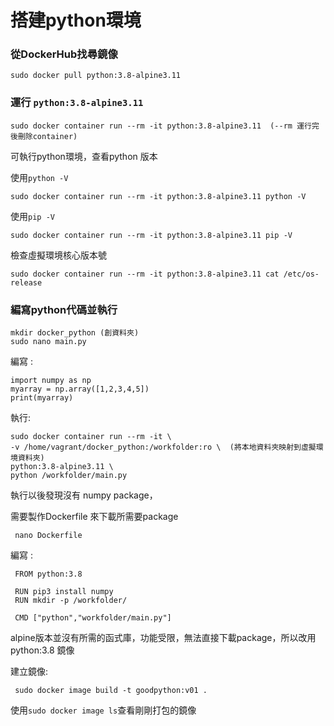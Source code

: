 # 搭建python環境

### 從DockerHub找尋鏡像

    sudo docker pull python:3.8-alpine3.11
    
### 運行 `python:3.8-alpine3.11`

    sudo docker container run --rm -it python:3.8-alpine3.11  (--rm 運行完後刪除container)
    
可執行python環境，查看python 版本

  使用`python -V`

    sudo docker container run --rm -it python:3.8-alpine3.11 python -V
    
  使用`pip -V`  
 
    sudo docker container run --rm -it python:3.8-alpine3.11 pip -V
    
  檢查虛擬環境核心版本號
    
    sudo docker container run --rm -it python:3.8-alpine3.11 cat /etc/os-release
    
  ###   編寫python代碼並執行
    mkdir docker_python (創資料夾)
    sudo nano main.py

編寫 :

    import numpy as np
    myarray = np.array([1,2,3,4,5])
    print(myarray)

執行:

    sudo docker container run --rm -it \
    -v /home/vagrant/docker_python:/workfolder:ro \  (將本地資料夾映射到虛擬環境資料夾)
    python:3.8-alpine3.11 \
    python /workfolder/main.py
    
執行以後發現沒有  numpy package，

需要製作Dockerfile 來下載所需要package

     nano Dockerfile
     
編寫 :
     
     FROM python:3.8
     
     RUN pip3 install numpy
     RUN mkdir -p /workfolder/
     
     CMD ["python","workfolder/main.py"]
   
  
alpine版本並沒有所需的函式庫，功能受限，無法直接下載package，所以改用python:3.8 鏡像


建立鏡像:

     sudo docker image build -t goodpython:v01 .
     
 使用`sudo docker image ls`查看剛剛打包的鏡像    
